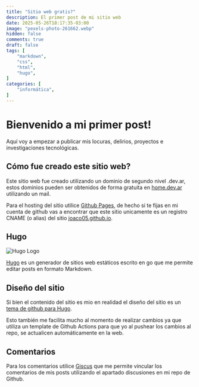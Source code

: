 ```yaml
---
title: "Sitio web gratis?"
description: El primer post de mi sitio web
date: 2025-05-26T18:17:35-03:00
image: "pexels-photo-261662.webp"
hidden: false
comments: true
draft: false
tags: [
    "markdown",
    "css",
    "html",
    "hugo",
]
categories: [
    "informática",
]
---
```


# Bienvenido a mi primer post!

Aquí voy a empezar a publicar mis locuras, delirios, proyectos e investigaciones tecnológicas.

## Cómo fue creado este sitio web?

Este sitio web fue creado utilizando un dominio de segundo nivel .dev.ar, estos dominios pueden ser obtenidos de forma gratuita en [home.dev.ar](https://home.dev.ar) utilizando un mail.

Para el hosting del sitio utilice [Github Pages](https://github.com), de hecho si te fijas en mi cuenta de github vas a encontrar que este sitio unicamente es un registro CNAME (o alias) del sitio [joaco05.github.io](https://joaco05.github.io).


## Hugo

![Hugo Logo](https://gohugo.io/images/hugo-logo-wide.svg)

[Hugo](https://gohugo.io) es un generador de sitios web estáticos escrito en go que me permite editar posts en formato Markdown.

## Diseño del sitio

Si bien el contenido del sitio es mio en realidad el diseño del sitio es un [tema de github para Hugo](https://github.com/CaiJimmy/hugo-theme-stack).

Esto también me facilita mucho al momento de realizar cambios ya que utiliza un template de Github Actions para que yo al pushear los cambios al repo, se actualicen automáticamente en la web.

## Comentarios

Para los comentarios utilice [Giscus](https://giscus.app/) que me permite vincular los comentarios de mis posts utilizando el apartado discusiones en mi repo de Github.